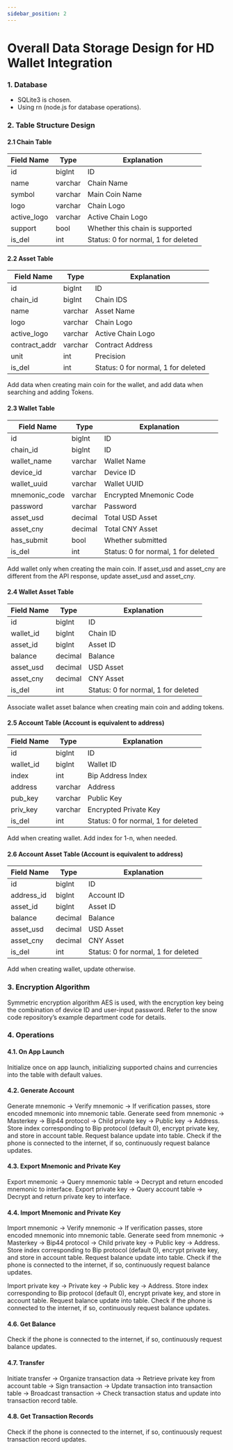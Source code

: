 ```yaml
---
sidebar_position: 2
---
```


# Overall Data Storage Design for HD Wallet Integration

### 1. Database

- SQLite3 is chosen.
- Using rn (node.js for database operations).

### 2. Table Structure Design

#### 2.1 Chain Table

|Field Name|Type|Explanation|
|---|---|---|
|id|bigInt|ID|
|name|varchar|Chain Name|
|symbol|varchar|Main Coin Name|
|logo|varchar|Chain Logo|
|active_logo|varchar|Active Chain Logo|
|support|bool|Whether this chain is supported|
|is_del|int|Status: 0 for normal, 1 for deleted|

#### 2.2 Asset Table

|Field Name|Type|Explanation|
|---|---|---|
|id|bigInt|ID|
|chain_id|bigInt|Chain IDS|
|name|varchar|Asset Name|
|logo|varchar|Chain Logo|
|active_logo|varchar|Active Chain Logo|
|contract_addr|varchar|Contract Address|
|unit|int|Precision|
|is_del|int|Status: 0 for normal, 1 for deleted|

Add data when creating main coin for the wallet, and add data when searching and adding Tokens.

#### 2.3 Wallet Table

|Field Name|Type|Explanation|
|---|---|---|
|id|bigInt|ID|
|chain_id|bigInt|ID|
|wallet_name|varchar|Wallet Name|
|device_id|varchar|Device ID|
|wallet_uuid|varchar|Wallet UUID|
|mnemonic_code|varchar|Encrypted Mnemonic Code|
|password|varchar|Password|
|asset_usd|decimal|Total USD Asset|
|asset_cny|decimal|Total CNY Asset|
|has_submit|bool|Whether submitted|
|is_del|int|Status: 0 for normal, 1 for deleted|

Add wallet only when creating the main coin. If asset_usd and asset_cny are different from the API response, update asset_usd and asset_cny.

#### 2.4 Wallet Asset Table

|Field Name|Type|Explanation|
|---|---|---|
|id|bigInt|ID|
|wallet_id|bigInt|Chain ID|
|asset_id|bigInt|Asset ID|
|balance|decimal|Balance|
|asset_usd|decimal|USD Asset|
|asset_cny|decimal|CNY Asset|
|is_del|int|Status: 0 for normal, 1 for deleted|

Associate wallet asset balance when creating main coin and adding tokens.

#### 2.5 Account Table (Account is equivalent to address)

|Field Name|Type|Explanation|
|---|---|---|
|id|bigInt|ID|
|wallet_id|bigInt|Wallet ID|
|index|int|Bip Address Index|
|address|varchar|Address|
|pub_key|varchar|Public Key|
|priv_key|varchar|Encrypted Private Key|
|is_del|int|Status: 0 for normal, 1 for deleted|

Add when creating wallet. Add index for 1-n, when needed.

#### 2.6 Account Asset Table (Account is equivalent to address)

|Field Name|Type|Explanation|
|---|---|---|
|id|bigInt|ID|
|address_id|bigInt|Account ID|
|asset_id|bigInt|Asset ID|
|balance|decimal|Balance|
|asset_usd|decimal|USD Asset|
|asset_cny|decimal|CNY Asset|
|is_del|int|Status: 0 for normal, 1 for deleted|

Add when creating wallet, update otherwise.

### 3. Encryption Algorithm

Symmetric encryption algorithm AES is used, with the encryption key being the combination of device ID and user-input password. Refer to the snow code repository’s example department code for details.

### 4. Operations

#### 4.1. On App Launch

Initialize once on app launch, initializing supported chains and currencies into the table with default values.

#### 4.2. Generate Account

Generate mnemonic -> Verify mnemonic -> If verification passes, store encoded mnemonic into mnemonic table. Generate seed from mnemonic -> Masterkey -> Bip44 protocol -> Child private key -> Public key -> Address. Store index corresponding to Bip protocol (default 0), encrypt private key, and store in account table. Request balance update into table. Check if the phone is connected to the internet, if so, continuously request balance updates.

#### 4.3. Export Mnemonic and Private Key

Export mnemonic -> Query mnemonic table -> Decrypt and return encoded mnemonic to interface. Export private key -> Query account table -> Decrypt and return private key to interface.

#### 4.4. Import Mnemonic and Private Key

Import mnemonic -> Verify mnemonic -> If verification passes, store encoded mnemonic into mnemonic table. Generate seed from mnemonic -> Masterkey -> Bip44 protocol -> Child private key -> Public key -> Address. Store index corresponding to Bip protocol (default 0), encrypt private key, and store in account table. Request balance update into table. Check if the phone is connected to the internet, if so, continuously request balance updates.

Import private key -> Private key -> Public key -> Address. Store index corresponding to Bip protocol (default 0), encrypt private key, and store in account table. Request balance update into table. Check if the phone is connected to the internet, if so, continuously request balance updates.

#### 4.6. Get Balance

Check if the phone is connected to the internet, if so, continuously request balance updates.

#### 4.7. Transfer

Initiate transfer -> Organize transaction data -> Retrieve private key from account table -> Sign transaction -> Update transaction into transaction table -> Broadcast transaction -> Check transaction status and update into transaction record table.

#### 4.8. Get Transaction Records

Check if the phone is connected to the internet, if so, continuously request transaction record updates.